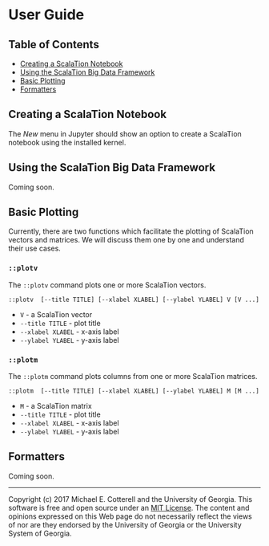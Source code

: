 # User Guide

## Table of Contents

<!-- toc -->

- [Creating a ScalaTion Notebook](#creating-a-scalation-notebook)
- [Using the ScalaTion Big Data Framework](#using-the-scalation-big-data-framework)
- [Basic Plotting](#basic-plotting)
- [Formatters](#formatters)

<!-- tocstop -->

## Creating a ScalaTion Notebook

The *New* menu in Jupyter should show an option to create a ScalaTion
notebook using the installed kernel. 

## Using the ScalaTion Big Data Framework

Coming soon.

## Basic Plotting

Currently, there are two functions which facilitate the plotting of
ScalaTion vectors and matrices. We will discuss them one by one and
understand their use cases.

### `::plotv`

The `::plotv` command plots one or more ScalaTion vectors.

```
::plotv  [--title TITLE] [--xlabel XLABEL] [--ylabel YLABEL] V [V ...]
```
* `V` - a ScalaTion vector
* `--title TITLE` - plot title
* `--xlabel XLABEL` -  x-axis label
* `--ylabel YLABEL` - y-axis label

### `::plotm`

The `::plotm` command plots columns from one or more ScalaTion matrices.

```
::plotm  [--title TITLE] [--xlabel XLABEL] [--ylabel YLABEL] M [M ...]
```
* `M` - a ScalaTion matrix
* `--title TITLE` - plot title
* `--xlabel XLABEL` -  x-axis label
* `--ylabel YLABEL` - y-axis label

## Formatters

Coming soon.

<hr>

Copyright (c) 2017 Michael E. Cotterell and the University of Georgia.
This software is free and open source under an
[MIT License](https://github.com/scalation/scalation_kernel/blob/master/LICENSE.md).
The content and opinions expressed on this Web page do not necessarily
reflect the views of nor are they endorsed by the University of Georgia or
the University System of Georgia.


